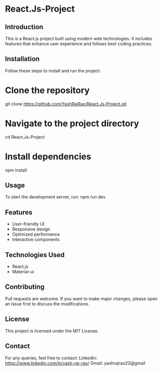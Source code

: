 # React.Js-Project

## Introduction
This is a React.js project built using modern web technologies. It includes features that enhance user experience and follows best coding practices.

## Installation
Follow these steps to install and run the project:


# Clone the repository
git clone https://github.com/YashRajRao/React.Js-Project.git

# Navigate to the project directory
cd React.Js-Project

# Install dependencies
npm install

## Usage
To start the development server, run:
npm run dev

## Features
- User-friendly UI
- Responsive design
- Optimized performance
- Interactive components

## Technologies Used
- React.js
- Material-ui
  

## Contributing
Pull requests are welcome. If you want to make major changes, please open an issue first to discuss the modifications.

## License
This project is licensed under the MIT License.

## Contact
For any queries, feel free to contact:
LinkedIn: https://www.linkedin.com/in/yash-raj-rao/
Gmail: yashrajrao22@gmail

